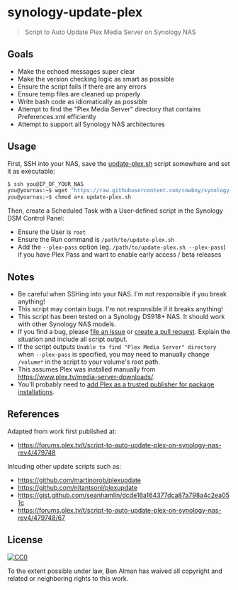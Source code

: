 # synology-update-plex
> Script to Auto Update Plex Media Server on Synology NAS

## Goals

- Make the echoed messages super clear
- Make the version checking logic as smart as possible
- Ensure the script fails if there are any errors
- Ensure temp files are cleaned up properly
- Write bash code as idiomatically as possible
- Attempt to find the "Plex Media Server" directory that contains Preferences.xml efficiently
- Attempt to support all Synology NAS architectures

## Usage

First, SSH into your NAS, save the [update-plex.sh](update-plex.sh) script somewhere and set it as executable:

```sh
$ ssh you@IP_OF_YOUR_NAS
you@yournas:~$ wget "https://raw.githubusercontent.com/cowboy/synology-update-plex/master/update-plex.sh"
you@yournas:~$ chmod a+x update-plex.sh
```

Then, create a Scheduled Task with a User-defined script in the Synology DSM Control Panel:
- Ensure the User is `root`
- Ensure the Run command is `/path/to/update-plex.sh`
- Add the `--plex-pass` option (eg. `/path/to/update-plex.sh --plex-pass`) if you have Plex Pass and want to enable early access / beta releases

## Notes

[issue]: https://github.com/cowboy/synology-update-plex/issues
[pr]: https://github.com/cowboy/synology-update-plex/pulls

- Be careful when SSHing into your NAS. I'm not responsible if you break anything!
- This script may contain bugs. I'm not responsible if it breaks anything!
- This script has been tested on a Synology DS918+ NAS. It should work with other Synology NAS models.
- If you find a bug, please [file an issue][issue] or [create a pull request][pr]. Explain the situation and include all script output.
- If the script outputs `Unable to find "Plex Media Server" directory` when `--plex-pass` is specified, you may need to manually change `/volume*` in the script to your volume's root path.
- This assumes Plex was installed manually from https://www.plex.tv/media-server-downloads/.
- You'll probably need to [add Plex as a trusted publisher for package installations](https://support.plex.tv/hc/en-us/articles/205165858).

## References

Adapted from work first published at:
- https://forums.plex.tv/t/script-to-auto-update-plex-on-synology-nas-rev4/479748

Inlcuding other update scripts such as:
- https://github.com/martinorob/plexupdate
- https://github.com/nitantsoni/plexupdate
- https://gist.github.com/seanhamlin/dcde16a164377dca87a798a4c2ea051c
- https://forums.plex.tv/t/script-to-auto-update-plex-on-synology-nas-rev4/479748/67

## License

[![CC0](http://mirrors.creativecommons.org/presskit/buttons/88x31/svg/cc-zero.svg)](https://creativecommons.org/publicdomain/zero/1.0/)

To the extent possible under law, Ben Alman has waived all copyright and related or neighboring rights to this work.

